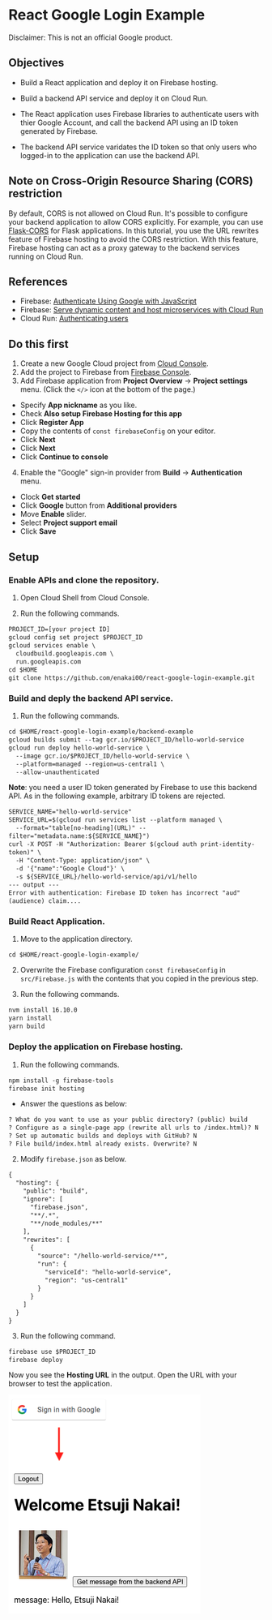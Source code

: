 # React Google Login Example

Disclaimer: This is not an official Google product.

## Objectives
* Build a React application and deploy it on Firebase hosting.
* Build a backend API service and deploy it on Cloud Run.

* The React application uses Firebase libraries to authenticate users with thier Google Account, and call the backend API using an ID token generated by Firebase.
* The backend API service varidates the ID token so that only users who logged-in to the application can use the backend API.

## Note on Cross-Origin Resource Sharing (CORS) restriction
By default, CORS is not allowed on Cloud Run. It's possible to configure your backend application to allow CORS explicitly. For example, you can use [Flask-CORS](https://flask-cors.readthedocs.io/en/latest/) for Flask applications. In this tutorial, you use the URL rewrites feature of Firebase hosting
to avoid the CORS restriction. With this feature, Firebase hosting can act as a proxy gateway to the backend services running on Cloud Run.

## References
* Firebase: [Authenticate Using Google with JavaScript](https://firebase.google.com/docs/auth/web/google-signin)
* Firebase: [Serve dynamic content and host microservices with Cloud Run](https://firebase.google.com/docs/hosting/cloud-run)
* Cloud Run: [Authenticating users](https://cloud.google.com/run/docs/authenticating/end-users)

## Do this first
1. Create a new Google Cloud project from [Cloud Console](https://console.cloud.google.com).
1. Add the project to Firebase from [Firebase Console](https://console.firebase.google.com).
1. Add Firebase application from **Project Overview** -> **Project settings** menu. (Click the `</>` icon at the bottom of the page.)
 - Specify **App nickname** as you like.
 - Check **Also setup Firebase Hosting for this app**
 - Click **Register App**
 - Copy the contents of `const firebaseConfig` on your editor.
 - Click **Next**
 - Click **Next**
 - Click **Continue to console**
4. Enable the "Google" sign-in provider from **Build** -> **Authentication** menu.
 - Clock **Get started**
 - Click **Google** button from **Additional providers**
 - Move **Enable** slider.
 - Select **Project support email**
 - Click **Save**

## Setup

### Enable APIs and clone the repository.

1. Open Cloud Shell from Cloud Console.

2. Run the following commands.
```
PROJECT_ID=[your project ID]
gcloud config set project $PROJECT_ID
gcloud services enable \
  cloudbuild.googleapis.com \
  run.googleapis.com
cd $HOME
git clone https://github.com/enakai00/react-google-login-example.git
```

### Build and deply the backend API service.

1. Run the following commands.
```
cd $HOME/react-google-login-example/backend-example
gcloud builds submit --tag gcr.io/$PROJECT_ID/hello-world-service
gcloud run deploy hello-world-service \
  --image gcr.io/$PROJECT_ID/hello-world-service \
  --platform=managed --region=us-central1 \
  --allow-unauthenticated
```

**Note**: you need a user ID token generated by Firebase to use this backend API. As in the following example, arbitrary ID tokens are rejected.
```
SERVICE_NAME="hello-world-service"
SERVICE_URL=$(gcloud run services list --platform managed \
  --format="table[no-heading](URL)" --filter="metadata.name:${SERVICE_NAME}")
curl -X POST -H "Authorization: Bearer $(gcloud auth print-identity-token)" \
  -H "Content-Type: application/json" \
  -d '{"name":"Google Cloud"}' \
  -s ${SERVICE_URL}/hello-world-service/api/v1/hello 
--- output ---
Error with authentication: Firebase ID token has incorrect "aud" (audience) claim....
```

### Build React Application.

1. Move to the application directory.
```
cd $HOME/react-google-login-example/
```

2. Overwrite the Firebase configuration `const firebaseConfig` in `src/Firebase.js` with the contents that you copied in the previous step.

3. Run the following commands.
```
nvm install 16.10.0
yarn install
yarn build
```

### Deploy the application on Firebase hosting.

1. Run the following commands.
```
npm install -g firebase-tools
firebase init hosting
```
- Answer the questions as below:
```
? What do you want to use as your public directory? (public) build
? Configure as a single-page app (rewrite all urls to /index.html)? N
? Set up automatic builds and deploys with GitHub? N
? File build/index.html already exists. Overwrite? N
```

2. Modify `firebase.json` as below.
```
{
  "hosting": {
    "public": "build",
    "ignore": [
      "firebase.json",
      "**/.*",
      "**/node_modules/**"
    ],
    "rewrites": [
      {
        "source": "/hello-world-service/**",
        "run": {
          "serviceId": "hello-world-service",
          "region": "us-central1"
        }
      }
    ]
  }
}
```

3. Run the following command.
```
firebase use $PROJECT_ID
firebase deploy
```

Now you see the **Hosting URL** in the output. Open the URL with your browser to test the application.

![screenshot](/doc/img/screenshot.png)
